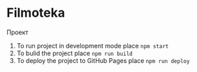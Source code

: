 # Filmoteka

Проект

1. To run project in development mode place `npm start`
2. To bulid the project place `npm run build`
3. To deploy the project to GitHub Pages place `npm run deploy`
